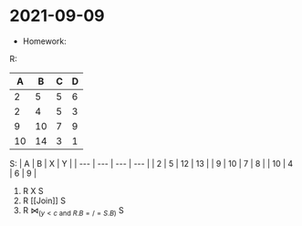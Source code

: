 # 2021-09-09
* Homework:

R:

| A   | B   | C   | D   |
| --- | --- | --- | --- |
| 2   | 5   | 5   | 6   |
| 2   | 4   | 5   | 3   |
| 9   | 10  | 7   | 9   |
| 10  | 14  | 3   | 1   |

S:
| A   | B   | X   | Y   |
| --- | --- | --- | --- |
| 2   | 5   | 12  | 13  |
| 9   | 10  | 7   | 8   |
| 10  | 4   | 6   | 9   |

1. R X S
2. R [[Join]] S
3. R $\bowtie_{(y<c \text{ and }  R.B=/= S.B)}$ S

